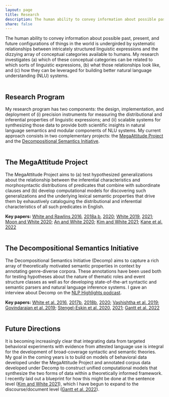 ```yaml
---
layout: page
title: Research
description: The human ability to convey information about possible past, present, and future configurations of things in the world is undergirded by systematic ...
share: false
---
```


The human ability to convey information about possible past, present, and future configurations of things in the world is undergirded by systematic relationships between intricately structured linguistic expressions and the dizzying array of conceptual categories available to humans. My research investigates (a) which of these conceptual categories can be related to which sorts of linguistic expressions, (b) what those relationships look like, and (c) how they can be leveraged for building better natural language understanding (NLU) systems.
<br/>
<br/>
## Research Program

My research program has two components: the design, implementation, and deployment of (i) precision instruments for measuring the distributional and inferential properties of linguistic expressions; and (ii) scalable systems for synthesizing those data to provide both scientific insights in natural language semantics and modular components of NLU systems. My current approach consists in two complementary projects: the [MegaAttitude Project](http://megaattitude.io/) and the [Decompositional Semantics Initiative](http://decomp.io/).
<br/>
<br/>
## The MegaAttitude Project

The MegaAttitude Project aims to (a) test hypothesized generalizations about the relationship between the inferential characteristics and morphosyntactic distributions of predicates that combine with subordinate clauses and (b) develop computational models for discovering such generalizations and the underlying lexical semantic properties that drive them by exhaustively cataloguing the distributional and inferential characteristics of all such predicates in English. 

**Key papers:** [White and Rawlins 2016](https://doi.org/10.3765/salt.v26i0.3819), [2018a](https://ojs.ub.uni-konstanz.de/sub/index.php/sub/article/view/201),[b](https://ling.auf.net/lingbuzz/004012), [2020](https://doi.org/10.5334/gjgl.1001); [White 2019](https://doi.org/10.1075/hop.22.lex4), [2021](https://doi.org/10.3765/sp.14.6); [Moon and White 2020](https://ling.auf.net/lingbuzz/005282/); [An and White 2020](https://doi.org/https://doi.org/10.7275/yts0-q989); [Kim and White 2021](https://doi.org/10.3765/salt.v30i0.4816); [Kane et al. 2022](https://doi.org/10.3765/salt.v31i0.5137)
<br/>
<br/>
## The Decompositional Semantics Initiative

The Decompositional Semantics Initiative (Decomp) aims to capture a rich array of theoretically motivated semantic properties in context by annotating genre-diverse corpora. These annotations have been used both for testing hypotheses about the nature of thematic roles and event structure classes as well as for developing state-of-the-art syntactic and semantic parsers and natural language inference systems. I gave an interview about Decomp on the [NLP Highlights podcast](https://soundcloud.com/nlp-highlights/94-decompositional-semantics-with-aaron-white).

**Key papers:** [White et al. 2016](https://doi.org/10.18653/v1/D16-1177), [2017b](https://www.aclweb.org/anthology/E17-2015), [2018b](https://doi.org/10.18653/v1/D18-1501), [2020](https://www.aclweb.org/anthology/2020.lrec-1.699); [Vashishtha et al. 2019](https://www.aclweb.org/anthology/P19-1280); [Govindarajan et al. 2019](https://doi.org/10.1162/tacl_a_00285); [Stengel-Eskin et al. 2020](https://doi.org/10.18653/v1/2020.acl-main.746), [2021](https://doi.org/10.1162/tacl_a_00396); [Gantt et al. 2022](https://doi.org/10.1162/tacl_a_00445)
<br/>
<br/>
## Future Directions

It is becoming increasingly clear that integrating data from targeted behavioral experiments with evidence from attested language use is integral for the development of broad-coverage syntactic and semantic theories. My goal in the coming years is to build on models of behavioral data developed under the MegaAttitude Project and annotated corpus data developed under Decomp to construct unified computational models that synthesize the two forms of data within a theoretically informed framework. I recently laid out a blueprint for how this might be done at the sentence level ([Kim and White 2021](https://doi.org/10.3765/salt.v30i0.4816)), which I have begun to expand to the discourse/document level ([Gantt et al. 2022](https://doi.org/10.1162/tacl_a_00445)).
